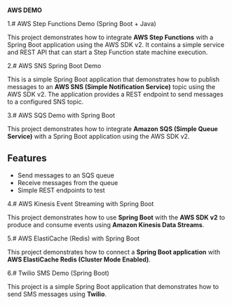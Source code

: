 **AWS DEMO**

1.# AWS Step Functions Demo (Spring Boot + Java)

This project demonstrates how to integrate **AWS Step Functions** with a Spring Boot application using the AWS SDK v2.
It contains a simple service and REST API that can start a Step Function state machine execution.

2.# AWS SNS Spring Boot Demo

This is a simple Spring Boot application that demonstrates how to publish messages to an **AWS SNS (Simple Notification Service)** topic using the AWS SDK v2.
The application provides a REST endpoint to send messages to a configured SNS topic.

3.# AWS SQS Demo with Spring Boot

This project demonstrates how to integrate **Amazon SQS (Simple Queue Service)** with a Spring Boot application using the AWS SDK v2.

##  Features
- Send messages to an SQS queue
- Receive messages from the queue
- Simple REST endpoints to test

4.# AWS Kinesis Event Streaming with Spring Boot

This project demonstrates how to use **Spring Boot** with the **AWS SDK v2** to produce and consume events using **Amazon Kinesis Data Streams**.

5.# AWS ElastiCache (Redis) with Spring Boot

This project demonstrates how to connect a **Spring Boot application** with **AWS ElastiCache Redis (Cluster Mode Enabled)**.

6.# Twilio SMS Demo (Spring Boot)

This project is a simple Spring Boot application that demonstrates how to send SMS messages using **Twilio**.

